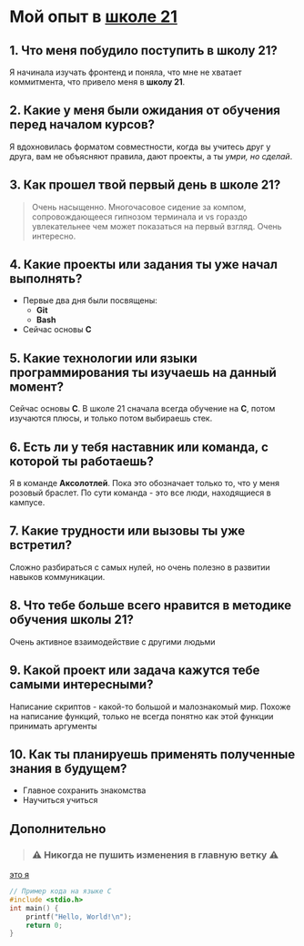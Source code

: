 



# Мой опыт в [школе 21](https://21-school.ru)

## 1. Что меня побудило поступить в школу 21?

Я начинала изучать фронтенд и поняла, что мне не хватает коммитмента, что привело меня в **школу 21**.

## 2. Какие у меня были ожидания от обучения перед началом курсов?

Я вдохновилась форматом совместности, когда вы учитесь друг у друга, вам не объясняют правила, дают проекты, а ты *умри, но сделай*.

## 3. Как прошел твой первый день в школе 21?

> Очень насыщенно. Многочасовое сидение за компом, сопровождающееся гипнозом терминала и vs гораздо увлекательнее чем может показаться на первый взгляд. Очень интересно.

## 4. Какие проекты или задания ты уже начал выполнять?

- Первые два дня были посвящены:
  - **Git**
  - **Bash**
- Сейчас основы **C**

## 5. Какие технологии или языки программирования ты изучаешь на данный момент?

Сейчас основы **C**. В школе 21 сначала всегда обучение на **C**, потом изучаются плюсы, и только потом выбираешь стек.

## 6. Есть ли у тебя наставник или команда, с которой ты работаешь?

Я в команде **Аксолотлей**. Пока это обозначает только то, что у меня розовый браслет. По сути команда - это все люди, находящиеся в кампусе.

## 7. Какие трудности или вызовы ты уже встретил?

Сложно разбираться с самых нулей, но очень полезно в развитии навыков коммуникации.

## 8. Что тебе больше всего нравится в методике обучения школы 21?

Очень активное взаимодействие с другими людьми

## 9. Какой проект или задача кажутся тебе самыми интересными?

Написание скриптов - какой-то большой и малознакомый мир. Похоже на написание функций, только не всегда понятно как этой функции принимать аргументы

## 10. Как ты планируешь применять полученные знания в будущем?

- Главное сохранить знакомства
- Научиться учиться


## Дополнительно
> ### ⚠️ Никогда не пушить изменения в главную ветку ⚠️

[это я](IMG_1911.CR2)
```c
// Пример кода на языке С
#include <stdio.h>
int main() {
    printf("Hello, World!\n");
    return 0;
}
```

